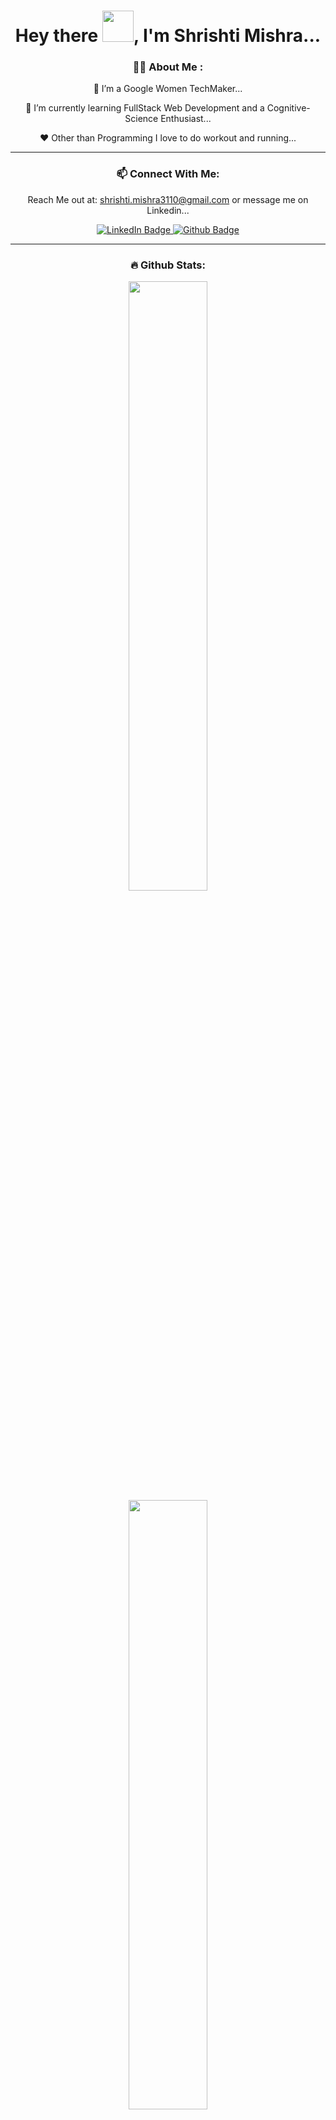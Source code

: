 
<div align="center">
<h1>
Hey there 
<img src="https://media.giphy.com/media/hvRJCLFzcasrR4ia7z/giphy.gif" width="50px"/>, I'm Shrishti Mishra...
</h1>
</div>


<div align="center">
<h3>
👩‍💻 About Me :
</h3>

🔭 I’m a Google Women TechMaker...


🌱 I’m currently learning FullStack Web Development and a Cognitive-Science Enthusiast...


❤️ Other than Programming I love to do workout and running...
</div>

<hr>

<div id="badges" align="center">
<h3>
📫 Connect With Me:
</h3>


Reach Me out at: shrishti.mishra3110@gmail.com or message me on Linkedin...


  <a href="https://www.linkedin.com/in/shrishti-mishra-a19a18211">
    <img src="https://img.shields.io/badge/LinkedIn-blue?style=for-the-badge&logo=linkedin&logoColor=white" alt="LinkedIn Badge"/>
  </a> 
  <a href="https://github.com/shrishti2418">
    <img src="https://img.shields.io/badge/GitHub-000000?style=for-the-badge&logo=GitHub&logoColor=white" alt="Github Badge"/>
  </a>
  
</div>

<hr>

<div align="center">
<h3>🔥 Github Stats:</h3>

<img src="https://github-readme-stats.vercel.app/api?username=shrishti2418&show_icons=true&theme=radical" align="center" style="width: 50%" />
<br>
<img src="https://github-readme-stats.vercel.app/api/top-langs/?username=shrishti2418&layout=compact" align="center" style="width: 50%" />
</div>


<hr>


<div id="badges" align="center">
<h3>
🛠️ Languages and Tools :
</h3>

<p align="center">
<a href="https://skillicons.dev">
    <img src="https://skillicons.dev/icons?i=c,js" />
</a>
<a href="https://skillicons.dev">
    <img src="https://skillicons.dev/icons?i=html,css,bootstrap" />
</a>
<a href="https://skillicons.dev">
    <img src="https://skillicons.dev/icons?i=git,github,githubactions,vscode" />
</a> 
</p>
</div>

<hr>
